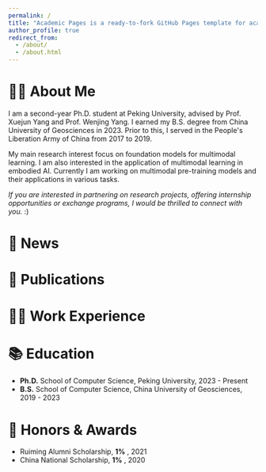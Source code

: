 ```yaml
---
permalink: /
title: "Academic Pages is a ready-to-fork GitHub Pages template for academic personal websites"
author_profile: true
redirect_from: 
  - /about/
  - /about.html
---
```


# 👨‍🎓 About Me
I am a second-year Ph.D. student at Peking University, advised by Prof. Xuejun Yang and Prof. Wenjing Yang. I earned my B.S. degree from China University of Geosciences in 2023. Prior to this, I served in the People's Liberation Army of China from 2017 to 2019.

My main research interest focus on foundation models for multimodal learning. I am also interested in the application of multimodal learning in embodied AI. Currently I am working on multimodal pre-training models and their applications in various tasks.

*If you are interested in partnering on research projects, offering internship opportunities or exchange programs, I would be thrilled to connect with you.* :)

# 📨 News

# 📝 Publications

# 👨‍💻 Work Experience

# 📚 Education
- **Ph.D.** School of Computer Science, Peking University, 2023 - Present
- **B.S.** School of Computer Science, China University of Geosciences, 2019 - 2023

# 🌟 Honors & Awards
- Ruiming Alumni Scholarship, **1%** , 2021
- China National Scholarship, **1%** , 2020